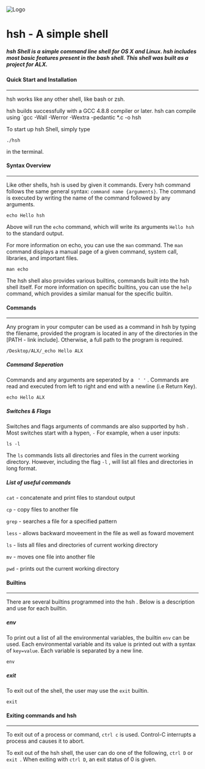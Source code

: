 ![Logo](https://pbs.twimg.com/media/C93xIaaUwAAAM99?format=jpg&name=small)

 # hsh - A simple shell

##### hsh  Shell is a simple command line shell for OS X and Linux. hsh  includes most basic features present in the bash shell. This shell was built as a project for ALX.

#### Quick Start and Installation

------

hsh  works like any other shell, like bash or zsh.

hsh  builds successfully with a GCC 4.8.8 compiler or later. hsh  can compile using `gcc -Wall -Werror -Wextra -pedantic *.c -o hsh

To start up hsh  Shell, simply type
```
./hsh
```
in the terminal.

#### Syntax Overview

------

Like other shells, hsh  is used by given it commands. Every hsh  command follows the same general syntax: `command name {arguments}`. The command is executed by writing the name of the command followed by any arguments.

```
echo Hello hsh 
```

Above will run the `echo` command, which will write its arguments `Hello hsh ` to  the standard output.

For more information on echo, you can use the `man` command. The `man` command displays a manual page of a given command, system call, libraries, and important files.

```
man echo
```

The hsh shell also provides various builtins, commands built into the hsh shell itself. For more information on specific builtins, you can use the `help` command, which provides a similar manual for the specific builtin.


#### Commands

------

Any program in your computer can be used as a command in hsh  by typing the filename, provided the program is located in any of the directories in the [PATH - link include]. Otherwise, a full path to the program is required.

```
/Desktop/ALX/_echo Hello ALX
```

##### Command Seperation

Commands and any arguments are seperated by a ` ' '` . Commands are read and executed from left to right and end with a newline (i.e Return Key).

```
echo Hello ALX
```
##### Switches & Flags

Switches and flags arguments of commands are also supported by hsh . Most switches start with a hypen, `-`  For example, when a user inputs:

```
ls -l
```

The `ls` commands lists all directories and files in the current working directory. However, including the flag `-l` , will list all files and directories in long format.

##### List of useful commands

`cat` - concatenate and print files to standout output

`cp` - copy files to another file

`grep` - searches a file for a specified pattern

`less` - allows backward moveement in the file as well as foward movement

`ls` - lists all files and directories of current working directory

`mv` - moves one file into another file

`pwd` - prints out the current working directory

#### Builtins

------

There are several builtins programmed into the hsh . Below is a description and use for each builtin.

##### env

To print out a list of all the environmental variables, the builtin `env` can be used. Each environmental variable and its value is printed out with a syntax of `key=value`. Each variable is separated by a new line.
```
env
```
##### exit

To exit out of the shell, the user may use the `exit` builtin.

```
exit
```

#### Exiting commands and hsh 

------

To exit out of a process or command, `ctrl c` is used. Control-C interrupts a process and causes it to abort.

To exit out of the hsh  shell, the user can do one of the following, `ctrl D` or `exit `. When exiting with `ctrl D`, an exit status of 0 is given.
